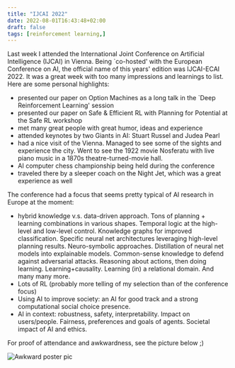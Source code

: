 ```yaml
---
title: "IJCAI 2022"
date: 2022-08-01T16:43:48+02:00
draft: false
tags: [reinforcement learning,]
---
```


Last week I attended the International Joint Conference on Artificial
Intelligence (IJCAI) in Vienna.  Being `co-hosted' with the European Conference
on AI, the official name of this years' edition was IJCAI-ECAI 2022.
It was a great week with too many impressions and learnings to list.
Here are some personal highlights:

* presented our paper on Option Machines as a long talk in the `Deep
  Reinforcement Learning' session
* presented our paper on Safe & Efficient RL with Planning for Potential at the
  Safe RL workshop
* met many great people with great humor, ideas and experience
* attended keynotes by two Giants in AI: Stuart Russel and Judea Pearl
* had a nice visit of the Vienna. Managed to see some of the sights and experience the city.
  Went to see the 1922 movie Nosferatu with live piano music in a 1870s theatre-turned-movie hall.
* AI computer chess championship being held during the conference 
* traveled there by a sleeper coach on the Night Jet, which was a great experience as well

The conference had a focus that seems pretty typical of AI research in Europe at the moment:
* hybrid knowledge v.s. data-driven approach. Tons of planning + learning combinations in various shapes.
  Temporal logic at the high-level and low-level control. Knowledge graphs for improved classification.
  Specific neural net architectures leveraging high-level planning results. Neuro-symbolic approaches.
  Distillation of neural net models into explainable models. Common-sense knowledge to defend against adversarial attacks.
  Reasoning about actions, then doing learning. Learning+causality. Learning (in) a relational domain. And many many more.
* Lots of RL (probably more telling of my selection than of the conference
  focus)
* Using AI to improve society: an AI for good track and a strong computational
  social choice presence.
* AI in context: robustness, safety, interpretability. Impact on users/people.
  Fairness, preferences and goals of agents. Societal impact of AI and ethics.

For proof of attendance and awkwardness, see the picture below ;)

![Awkward poster pic](/imgs/ijcai2022/poster.jpg)
